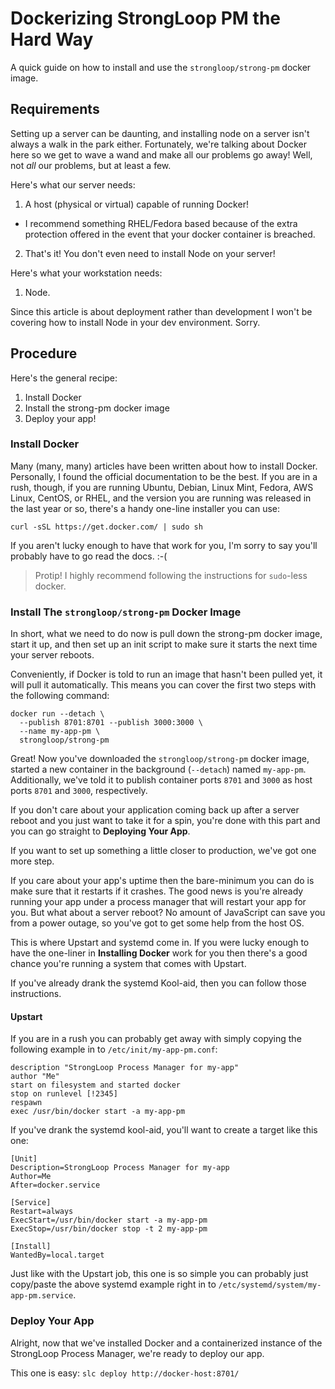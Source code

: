# Dockerizing StrongLoop PM the Hard Way

A quick guide on how to install and use the `strongloop/strong-pm` docker
image.

## Requirements

Setting up a server can be daunting, and installing node on a server isn't
always a walk in the park either. Fortunately, we're talking about Docker
here so we get to wave a wand and make all our problems go away! Well, not
_all_ our problems, but at least a few.

Here's what our server needs:

1. A host (physical or virtual) capable of running Docker!
  * I recommend something RHEL/Fedora based because of the extra
    protection offered in the event that your docker container is
    breached.
2. That's it! You don't even need to install Node on your server!

Here's what your workstation needs:

1. Node.

Since this article is about deployment rather than development I won't be
covering how to install Node in your dev environment. Sorry.

## Procedure

Here's the general recipe:

1. Install Docker
2. Install the strong-pm docker image
3. Deploy your app!

### Install Docker

Many (many, many) articles have been written about how to install Docker.
Personally, I found the official documentation to be the best. If you are
in a rush, though, if you are running Ubuntu, Debian, Linux Mint, Fedora,
AWS Linux, CentOS, or RHEL, and the version you are running was released
in the last year or so, there's a handy one-line installer you can use:

    curl -sSL https://get.docker.com/ | sudo sh

If you aren't lucky enough to have that work for you, I'm sorry to say
you'll probably have to go read the docs. :-(

> Protip! I highly recommend following the instructions for `sudo`-less
> docker.

### Install The `strongloop/strong-pm` Docker Image

In short, what we need to do now is pull down the strong-pm docker
image, start it up, and then set up an init script to make sure it
starts the next time your server reboots.

Conveniently, if Docker is told to run an image that hasn't been pulled
yet, it will pull it automatically. This means you can cover the first
two steps with the following command:

    docker run --detach \
      --publish 8701:8701 --publish 3000:3000 \
      --name my-app-pm \
      strongloop/strong-pm

Great! Now you've downloaded the `strongloop/strong-pm` docker image,
started a new container in the background (`--detach`) named `my-app-pm`.
Additionally, we've told it to publish container ports `8701` and `3000`
as host ports `8701` and `3000`, respectively.

If you don't care about your application coming back up after a server
reboot and you just want to take it for a spin, you're done with this
part and you can go straight to **Deploying Your App**.

If you want to set up something a little closer to production, we've got
one more step.

If you care about your app's uptime then the bare-minimum you can do is
make sure that it restarts if it crashes. The good news is you're already
running your app under a process manager that will restart your app for
you. But what about a server reboot? No amount of JavaScript can save you
from a power outage, so you've got to get some help from the host OS.

This is where Upstart and systemd come in. If you were lucky enough to
have the one-liner in **Installing Docker** work for you then there's a
good chance you're running a system that comes with Upstart.

If you've already drank the systemd Kool-aid, then you can follow those
instructions.

#### Upstart

If you are in a rush you can probably get away with simply copying the
following example in to `/etc/init/my-app-pm.conf`:

```upstart
description "StrongLoop Process Manager for my-app"
author "Me"
start on filesystem and started docker
stop on runlevel [!2345]
respawn
exec /usr/bin/docker start -a my-app-pm
```

If you've drank the systemd kool-aid, you'll want to create a target
like this one:

```systemd
[Unit]
Description=StrongLoop Process Manager for my-app
Author=Me
After=docker.service

[Service]
Restart=always
ExecStart=/usr/bin/docker start -a my-app-pm
ExecStop=/usr/bin/docker stop -t 2 my-app-pm

[Install]
WantedBy=local.target
```

Just like with the Upstart job, this one is so simple you can probably
just copy/paste the above systemd example right in to
`/etc/systemd/system/my-app-pm.service`.

### Deploy Your App

Alright, now that we've installed Docker and a containerized instance of
the StrongLoop Process Manager, we're ready to deploy our app.

This one is easy: `slc deploy http://docker-host:8701/`
